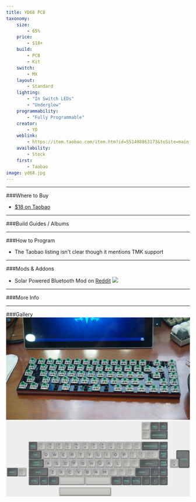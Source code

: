 ```yaml
---
title: YD68 PCB
taxonomy:
    size:
        - 65%
    price:
        - $18+
    build:
        - PCB
        - Kit
    switch:
        - MX
    layout:
        - Standard
    lighting:
        - "In Switch LEDs"
        - "Underglow"
    programmability:
        - "Fully Programmable"
    creator:
        - YD
    weblink:
        - https://item.taobao.com/item.htm?id=551408863173&toSite=main
    availability:
        - Stock
    first:
        - Taobao
image: yd68.jpg
---
```


<a name="buy"></a>

---

###Where to Buy
- [$18 on Taobao](https://item.taobao.com/item.htm?id=551408863173&toSite=main)

<a name="albums"></a>

---

###Build Guides / Albums


<a name="program"></a>

---

###How to Program
-  The Taobao listing isn't clear though it mentions TMK support

<a name="mods"></a>

---

###Mods &amp; Addons
- Solar Powered Bluetooth Mod on [Reddit](https://www.reddit.com/r/MechanicalKeyboards/comments/9152y5/yd68_65_bluetooth_solar_powered/)
![](https://i.redd.it/0vpjr1nninb11.jpg)

<a name="misc"></a>

---

###More Info


<a name="gallery"></a>

---

###Gallery  
![](yd68-2.jpg)
![](yd68-layouts.png)


